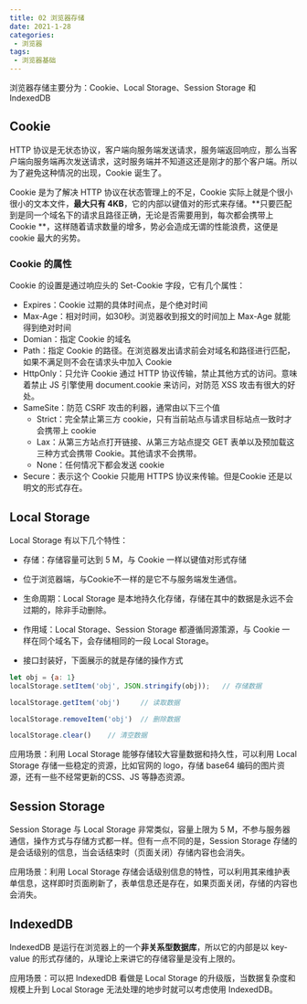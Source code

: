 ```yaml
---
title: 02 浏览器存储
date: 2021-1-28
categories:
 - 浏览器
tags:
 - 浏览器基础
---
```




浏览器存储主要分为：Cookie、Local Storage、Session Storage 和 IndexedDB

## Cookie

HTTP 协议是无状态协议，客户端向服务端发送请求，服务端返回响应，那么当客户端向服务端再次发送请求，这时服务端并不知道这还是刚才的那个客户端。所以为了避免这种情况的出现，Cookie 诞生了。

Cookie 是为了解决 HTTP 协议在状态管理上的不足，Cookie 实际上就是个很小很小的文本文件，**最大只有 4KB**，它的内部以键值对的形式来存储。**只要匹配到是同一个域名下的请求且路径正确，无论是否需要用到，每次都会携带上 Cookie **，这样随着请求数量的增多，势必会造成无谓的性能浪费，这便是 cookie 最大的劣势。

### Cookie 的属性

Cookie 的设置是通过响应头的 Set-Cookie 字段，它有几个属性：

+ Expires：Cookie 过期的具体时间点，是个绝对时间
+ Max-Age：相对时间，如30秒。浏览器收到报文的时间加上 Max-Age 就能得到绝对时间
+ Domian：指定 Cookie 的域名
+ Path：指定 Cookie 的路径。在浏览器发出请求前会对域名和路径进行匹配，如果不满足则不会在请求头中加入 Cookie
+ HttpOnly：只允许 Cookie 通过 HTTP 协议传输，禁止其他方式的访问。意味着禁止 JS 引擎使用 document.cookie 来访问，对防范 XSS 攻击有很大的好处。
+ SameSite：防范 CSRF 攻击的利器，通常由以下三个值
  + Strict：完全禁止第三方 cookie，只有当前站点与请求目标站点一致时才会携带上 cookie
  + Lax：从第三方站点打开链接、从第三方站点提交 GET 表单以及预加载这三种方式会携带 Cookie。其他请求不会携带。
  + None：任何情况下都会发送 cookie
+ Secure：表示这个 Cookie 只能用 HTTPS 协议来传输。但是Cookie 还是以明文的形式存在。



## Local Storage

Local Storage 有以下几个特性：

+ 存储：存储容量可达到 5 M，与 Cookie 一样以键值对形式存储
+ 位于浏览器端，与Cookie不一样的是它不与服务端发生通信。

+ 生命周期：Local Storage 是本地持久化存储，存储在其中的数据是永远不会过期的，除非手动删除。
+ 作用域：Local Storage、Session Storage 都遵循同源策源，与 Cookie 一样在同个域名下，会存储相同的一段 Local Storage。
+ 接口封装好，下面展示的就是存储的操作方式

```js
let obj = {a: 1}
localStorage.setItem('obj', JSON.stringify(obj));	// 存储数据

localStorage.getItem('obj')		// 读取数据

localStorage.removeItem('obj')	// 删除数据

localStorage.clear()	// 清空数据
```

应用场景：利用 Local Storage 能够存储较大容量数据和持久性，可以利用 Local Storage 存储一些稳定的资源，比如官网的 logo，存储 base64 编码的图片资源，还有一些不经常更新的CSS、JS 等静态资源。



## Session Storage

Session Storage 与 Local Storage 非常类似，容量上限为 5 M，不参与服务器通信，操作方式与存储方式都一样。但有一点不同的是，Session Storage 存储的是会话级别的信息，当会话结束时（页面关闭）存储内容也会消失。

应用场景：利用 Local Storage 存储会话级别信息的特性，可以利用其来维护表单信息，这样即时页面刷新了，表单信息还是存在，如果页面关闭，存储的内容也会消失。



## IndexedDB

IndexedDB 是运行在浏览器上的一个**非关系型数据库**，所以它的内部是以 key-value 的形式存储的，从理论上来讲它的存储容量是没有上限的。

应用场景：可以把 IndexedDB 看做是 Local Storage 的升级版，当数据复杂度和规模上升到 Local Storage 无法处理的地步时就可以考虑使用 IndexedDB。
